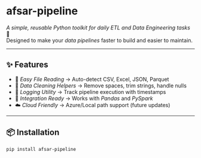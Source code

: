 # afsar-pipeline

*A simple, reusable Python toolkit for daily ETL and Data Engineering tasks* 🚀  
Designed to make your *data pipelines* faster to build and easier to maintain.

---

## ✨ Features
- 📂 *Easy File Reading* → Auto-detect CSV, Excel, JSON, Parquet
- 🧹 *Data Cleaning Helpers* → Remove spaces, trim strings, handle nulls
- 📝 *Logging Utility* → Track pipeline execution with timestamps
- 🔗 *Integration Ready* → Works with *Pandas* and *PySpark*
- ☁️ *Cloud Friendly* → Azure/Local path support (future updates)

---

## 📦 Installation
```bash
pip install afsar-pipeline